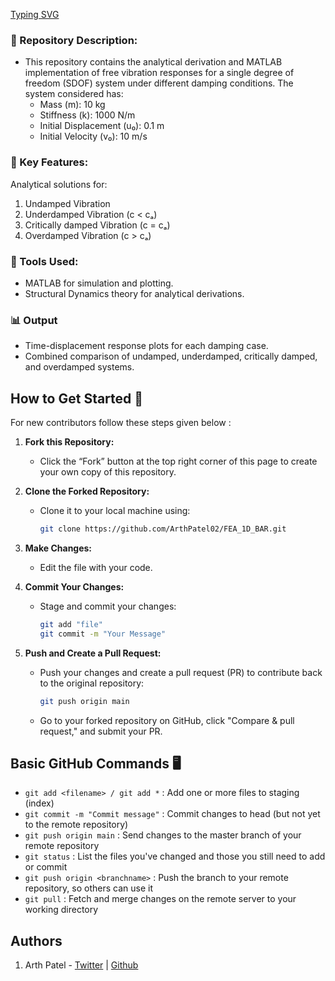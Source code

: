 [Typing SVG](https://readme-typing-svg.demolab.com?font=Montserrat&weight=800&size=30&duration=1&pause=100000000000000&width=650&lines=Free+Vibration+Analysis+of+SDOF+System)

### 📌 Repository Description:
- This repository contains the analytical derivation and MATLAB implementation of free vibration responses for a single degree of freedom (SDOF) system under different damping conditions.
The system considered has:
  - Mass (m): 10 kg
  - Stiffness (k): 1000 N/m
  - Initial Displacement (u₀): 0.1 m
  - Initial Velocity (v₀): 10 m/s
  
### 🔹 Key Features:
Analytical solutions for:
  1. Undamped Vibration
  2. Underdamped Vibration (c < cₐ)
  3. Critically damped Vibration (c = cₐ)
  4. Overdamped Vibration (c > cₐ)
   
### 🔧 Tools Used:
- MATLAB for simulation and plotting.
- Structural Dynamics theory for analytical derivations.

### 📊 Output
- Time-displacement response plots for each damping case.
- Combined comparison of undamped, underdamped, critically damped, and overdamped systems.

## How to Get Started 🏁
For new contributors follow these steps given below : 
1. **Fork this Repository:**
   - Click the “Fork” button at the top right corner of this page to create your own copy of this repository.

2. **Clone the Forked Repository:**
   - Clone it to your local machine using:
     ```bash
     git clone https://github.com/ArthPatel02/FEA_1D_BAR.git
     ```

3. **Make Changes:**
   - Edit the file with your code.

4. **Commit Your Changes:**
   - Stage and commit your changes:
     ```bash
     git add "file"
     git commit -m "Your Message"
     ```

5. **Push and Create a Pull Request:**
   - Push your changes and create a pull request (PR) to contribute back to the original repository:
     ```bash
     git push origin main
     ```
   - Go to your forked repository on GitHub, click "Compare & pull request," and submit your PR.

## Basic GitHub Commands 🖥️
  - `git add <filename> / git add *` : Add one or more files to staging (index)
- `git commit -m "Commit message"` : Commit changes to head (but not yet to the remote repository)
- `git push origin main` : Send changes to the master branch of your remote repository
- `git status` : List the files you've changed and those you still need to add or commit
- `git push origin <branchname>` : Push the branch to your remote repository, so others can use it
- `git pull` : Fetch and merge changes on the remote server to your working directory

## Authors  
1. Arth Patel - [Twitter](https://www.linkedin.com/in/arthpatel02/) | [Github](https://github.com/ArthPatel02)
